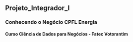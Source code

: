 ## Projeto_Integrador_I
### Conhecendo o Negócio CPFL Energia
#### Curso Ciência de Dados para Negócios - Fatec Votorantim
